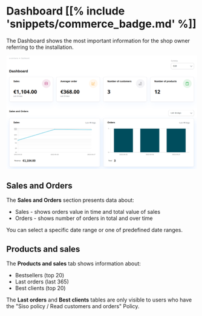# Dashboard [[% include 'snippets/commerce_badge.md' %]]

The Dashboard shows the most important information for the shop owner referring to the installation.

![](img/commerce_cockpit.png)

## Sales and Orders

The **Sales and Orders** section presents data about:

- Sales - shows orders value in time and total value of sales
- Orders - shows number of orders in total and over time

You can select a specific date range or one of predefined date ranges.

## Products and sales

The **Products and sales** tab shows information about:

- Bestsellers (top 20)
- Last orders (last 365)
- Best clients (top 20)

The **Last orders** and **Best clients** tables are only visible to users who have the "Siso policy / Read customers and orders" Policy.
